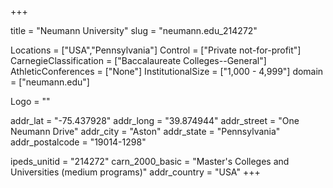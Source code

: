 
+++

title = "Neumann University"
slug = "neumann.edu_214272"

Locations = ["USA","Pennsylvania"]
Control = ["Private not-for-profit"]
CarnegieClassification = ["Baccalaureate Colleges--General"]
AthleticConferences = ["None"]
InstitutionalSize = ["1,000 - 4,999"]
domain = ["neumann.edu"]

Logo = ""

addr_lat = "-75.437928"
addr_long = "39.874944"
addr_street = "One Neumann Drive"
addr_city = "Aston"
addr_state = "Pennsylvania"
addr_postalcode = "19014-1298"

ipeds_unitid = "214272"
carn_2000_basic = "Master's Colleges and Universities (medium programs)"
addr_country = "USA"
+++
    
